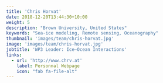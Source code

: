 ```yaml
---
title: 'Chris Horvat'
date: 2018-12-20T13:44:30+10:00
weight: 5
description: "Brown University, United States"
keywords: "Sea-ice modeling, Remote sensing, Oceanography"
thumbnail: 'images/team/chris-horvat.jpg'
image: 'images/team/chris-horvat.jpg'
jobtitle: 'WP3 Leader: Ice–Ocean Interactions'
links:
  - url: 'http://www.chrv.at'
    label: Personnal Webpage
    icon: "fab fa-file-alt"
---
```

